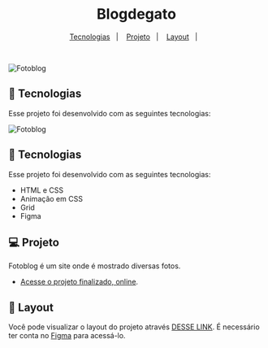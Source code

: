 <h1 align="center"> Blogdegato </h1>

<p align="center">
  <a href="#-tecnologias">Tecnologias</a>&nbsp;&nbsp;&nbsp;|&nbsp;&nbsp;&nbsp;
  <a href="#-projeto">Projeto</a>&nbsp;&nbsp;&nbsp;|&nbsp;&nbsp;&nbsp;
  <a href="#-layout">Layout</a>&nbsp;&nbsp;&nbsp;|&nbsp;&nbsp;&nbsp;
</p>&nbsp;&nbsp;&nbsp;
</p>

<img src="/assets/projeto.png" alt="Fotoblog">

## 🚀 Tecnologias

Esse projeto foi desenvolvido com as seguintes tecnologias:


<img src="/assets/projeto.png" alt="Fotoblog">

## 🚀 Tecnologias

Esse projeto foi desenvolvido com as seguintes tecnologias:

- HTML e CSS
- Animação em CSS
- Grid
- Figma

## 💻 Projeto

Fotoblog é um site onde é mostrado diversas fotos.

- [Acesse o projeto finalizado, online](https://jhonimattos.github.io/blogdegato).

## 🔖 Layout

Você pode visualizar o layout do projeto através [DESSE LINK](https://www.figma.com/file/Dq0Sb299D6HCgWXASHoMBd/Blog-de-Gatos-%E2%80%A2-Desafio-Explorer-(Community)?type=design&node-id=0-1&mode=design). É necessário ter conta no [Figma](https://figma.com) para acessá-lo.
